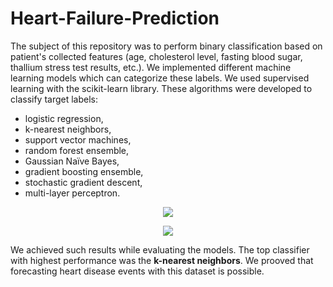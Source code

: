 # Heart-Failure-Prediction
The subject of this repository was to perform binary classification based on patient's collected features (age, cholesterol level, fasting blood sugar, thallium stress test results, etc.). We implemented different machine learning models which can categorize these labels. We used supervised learning with the scikit-learn library. These algorithms were developed to classify target labels:
* logistic regression,
* k-nearest neighbors,
* support vector machines,
* random forest ensemble,
* Gaussian Naïve Bayes,
* gradient boosting ensemble,
* stochastic gradient descent,
* multi-layer perceptron.

<p align='center'>
<img src='https://user-images.githubusercontent.com/45270023/196033881-aa9ce36c-1881-432d-98b0-cf9e346ab7b3.jpg'/>
</p>
<p align='center'>
<img src='https://user-images.githubusercontent.com/45270023/196034053-8aaebfd8-25d8-4c2a-91b1-16240fd4d463.jpg'/>
</p>

We achieved such results while evaluating the models. The top classifier with highest performance was the **k-nearest neighbors**. We prooved that forecasting heart disease events with this dataset is possible.
